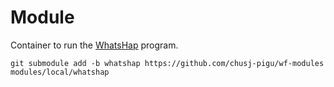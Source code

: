 # Module

Container to run the [WhatsHap](https://whatshap.readthedocs.io/en/latest/index.html) program.

```
git submodule add -b whatshap https://github.com/chusj-pigu/wf-modules modules/local/whatshap
```